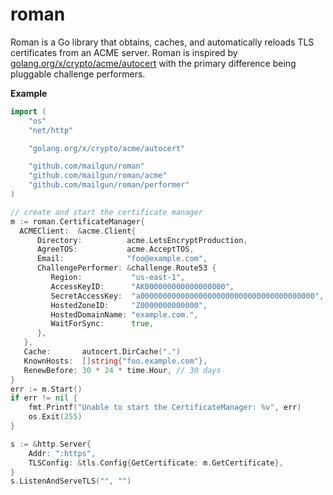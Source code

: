 # roman

Roman is a Go library that obtains, caches, and automatically reloads TLS certificates from an ACME server. Roman is inspired by [golang.org/x/crypto/acme/autocert](https://godoc.org/golang.org/x/crypto/acme/autocert) with the primary difference being pluggable challenge performers.

**Example**

```go
import (
    "os"
    "net/http"

	"golang.org/x/crypto/acme/autocert"

    "github.com/mailgun/roman"
    "github.com/mailgun/roman/acme"
    "github.com/mailgun/roman/performer"
)

// create and start the certificate manager
m := roman.CertificateManager{
  ACMEClient:  &acme.Client{
      Directory:          acme.LetsEncryptProduction,
      AgreeTOS:           acme.AcceptTOS,
      Email:              "foo@example.com",
      ChallengePerformer: &challenge.Route53 {
         Region:           "us-east-1",
         AccessKeyID:      "AK000000000000000000",
         SecretAccessKey:  "a000000000000000000000000000000000000000",
         HostedZoneID:     "Z0000000000000",
         HostedDomainName: "example.com.",
         WaitForSync:      true,
      },
   },
   Cache:       autocert.DirCache(".")
   KnownHosts:  []string{"foo.example.com"},
   RenewBefore: 30 * 24 * time.Hour, // 30 days
}
err := m.Start()
if err != nil {
    fmt.Printf("Unable to start the CertificateManager: %v", err)
    os.Exit(255)
}

s := &http.Server{
    Addr: ":https",
    TLSConfig: &tls.Config{GetCertificate: m.GetCertificate},
}
s.ListenAndServeTLS("", "")
```
